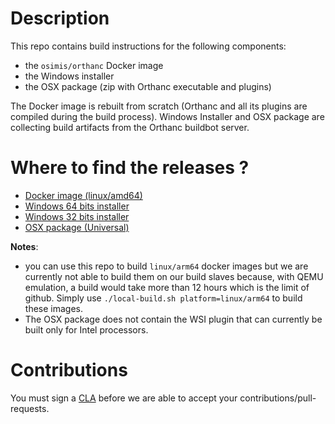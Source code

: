 # Description

This repo contains build instructions for the following components:

- the `osimis/orthanc` Docker image
- the Windows installer
- the OSX package (zip with Orthanc executable and plugins)

The Docker image is rebuilt from scratch (Orthanc and all its plugins are compiled during the build process).
Windows Installer and OSX package are collecting build artifacts from the Orthanc buildbot server.

# Where to find the releases ?

- [Docker image (linux/amd64)](https://hub.docker.com/r/osimis/orthanc)
- [Windows 64 bits installer](https://orthanc.osimis.io/win-installer/OrthancInstaller-Win64-latest.exe)
- [Windows 32 bits installer](https://orthanc.osimis.io/win-installer/OrthancInstaller-Win32-latest.exe)
- [OSX package (Universal)](https://orthanc.osimis.io/osx/stable/orthancAndPluginsOSX.stable.zip)

**Notes**: 
- you can use this repo to build `linux/arm64` docker images but we are currently not able to build them on our build slaves because, with QEMU emulation, a build would take more than 12 hours which is the limit of github.  Simply use `./local-build.sh platform=linux/arm64` to build these images.
- The OSX package does not contain the WSI plugin that can currently be built only for Intel processors.


# Contributions

You must sign a [CLA](https://en.wikipedia.org/wiki/Contributor_License_Agreement) before we are able to accept your contributions/pull-requests.  

